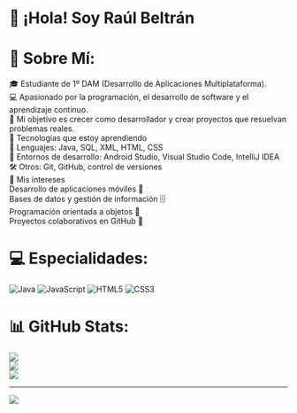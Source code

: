 # 👋 ¡Hola! Soy Raúl Beltrán

# 💫 Sobre Mí:
🎓 Estudiante de 1º DAM (Desarrollo de Aplicaciones Multiplataforma).<br>💻 Apasionado por la programación, el desarrollo de software y el aprendizaje continuo.<br>🚀 Mi objetivo es crecer como desarrollador y crear proyectos que resuelvan problemas reales.<br>
🔧 Tecnologías que estoy aprendiendo<br>🌱 Lenguajes: Java, SQL, XML, HTML, CSS<br>📱 Entornos de desarrollo: Android Studio, Visual Studio Code, IntelliJ IDEA<br>🛠️ Otros: Git, GitHub, control de versiones<br>
📌 Mis intereses<br>Desarrollo de aplicaciones móviles 📱<br>Bases de datos y gestión de información 🗄️<br>Programación orientada a objetos 🔑<br>Proyectos colaborativos en GitHub 🤝<br>


# 💻 Especialidades:
![Java](https://img.shields.io/badge/java-%23ED8B00.svg?style=for-the-badge&logo=openjdk&logoColor=white) ![JavaScript](https://img.shields.io/badge/javascript-%23323330.svg?style=for-the-badge&logo=javascript&logoColor=%23F7DF1E) ![HTML5](https://img.shields.io/badge/html5-%23E34F26.svg?style=for-the-badge&logo=html5&logoColor=white) ![CSS3](https://img.shields.io/badge/css3-%231572B6.svg?style=for-the-badge&logo=css3&logoColor=white)
# 📊 GitHub Stats:
![](https://github-readme-stats.vercel.app/api?username=Raulbg05&theme=dark&hide_border=false&include_all_commits=false&count_private=false)<br/>
![](https://nirzak-streak-stats.vercel.app/?user=Raulbg05&theme=dark&hide_border=false)<br/>
![](https://github-readme-stats.vercel.app/api/top-langs/?username=Raulbg05&theme=dark&hide_border=false&include_all_commits=false&count_private=false&layout=compact)

---
[![](https://visitcount.itsvg.in/api?id=Raulbg05&icon=0&color=0)](https://visitcount.itsvg.in)

<!-- Proudly created with GPRM ( https://gprm.itsvg.in ) -->
